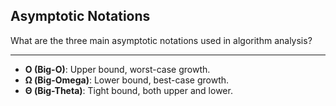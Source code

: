## Asymptotic Notations

What are the three main asymptotic notations used in algorithm analysis?

---

- **O (Big-O)**: Upper bound, worst-case growth.  
- **Ω (Big-Omega)**: Lower bound, best-case growth.  
- **Θ (Big-Theta)**: Tight bound, both upper and lower.

